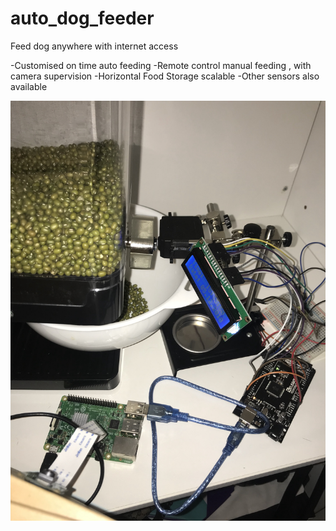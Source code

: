 # auto_dog_feeder
Feed dog anywhere with internet access

-Customised on time auto feeding
-Remote control manual feeding , with camera supervision
-Horizontal Food Storage scalable
-Other sensors also available 

![alt text](/auto_dog_feeder.jpg)
